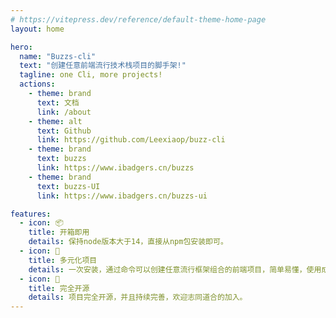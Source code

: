 ```yaml
---
# https://vitepress.dev/reference/default-theme-home-page
layout: home

hero:
  name: "Buzzs-cli"
  text: "创建任意前端流行技术栈项目的脚手架!"
  tagline: one Cli, more projects!
  actions:
    - theme: brand
      text: 文档
      link: /about
    - theme: alt
      text: Github
      link: https://github.com/Leexiaop/buzz-cli
    - theme: brand
      text: buzzs
      link: https://www.ibadgers.cn/buzzs
    - theme: brand
      text: buzzs-UI
      link: https://www.ibadgers.cn/buzzs-ui

features:
  - icon: 📦
    title: 开箱即用
    details: 保持node版本大于14，直接从npm包安装即可。
  - icon: 🌈
    title: 多元化项目
    details: 一次安装，通过命令可以创建任意流行框架组合的前端项目，简单易懂，使用成本低。
  - icon: 🚢
    title: 完全开源
    details: 项目完全开源，并且持续完善，欢迎志同道合的加入。
---
```


